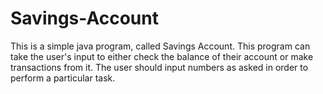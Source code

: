 # Savings-Account
This is a simple java program, called Savings Account. This program can take the user's input to either check the balance of their account or make transactions from it.
The user should input numbers as asked in order to perform a particular task.
